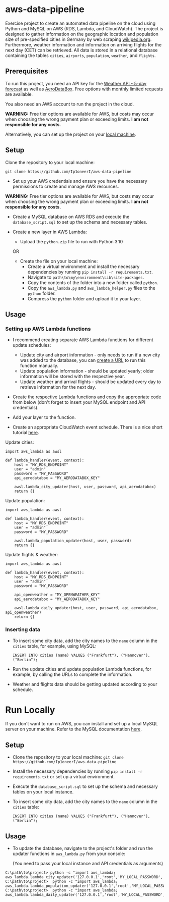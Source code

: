 # aws-data-pipeline

Exercise project to create an automated data pipeline on the cloud using Python and MySQL on AWS (RDS, Lambda, and CloudWatch). The project is designed to gather information on the geographic location and population size of pre-specified cities in Germany by web scraping [wikipedia.org](https://www.wikipedia.org/). Furthermore, weather information and information on arriving flights for the next day (CET) can be retrieved. All data is stored in a relational database containing the tables `cities`, `airports`, `population`, `weather`, and `flights`.

## Prerequisites
To run this project, you need an API key for the [Weather API - 5-day forecast](https://openweathermap.org/forecast5) as well as [AeroDataBox](https://rapidapi.com/aedbx-aedbx/api/aerodatabox/). Free options with monthly limited requests are available.

You also need an AWS account to run the project in the cloud.

__WARNING:__ Free tier options are available for AWS, but costs may occur when choosing the wrong payment plan or exceeding limits. __I am not responsible for any costs.__

Alternatively, you can set up the project on your [local machine](#run-locally).
## Setup
Clone the repository to your local machine:

`git clone https://github.com/Ip1oneerI/aws-data-pipeline`

- Set up your AWS credentials and ensure you have the necessary permissions to create and manage AWS resources.

__WARNING:__ Free tier options are available for AWS, but costs may occur when choosing the wrong payment plan or exceeding limits. __I am not responsible for any costs.__

- Create a MySQL database on AWS RDS and execute the `database_script.sql` to set up the schema and necessary tables.
- Create a new layer in AWS Lambda:
  - Upload the `python.zip` file to run with Python 3.10

  OR

  - Create the file on your local machine:
    - Create a virtual environment and install the necessary dependencies by running `pip install -r requirements.txt`.
    - Navigate to `path\to\my\environment\Lib\site-packages`.
    - Copy the contents of the folder into a new folder called `python`.
    - Copy the `aws_lambda.py` and `aws_lambda_helper.py` files to the `python` folder.
    - Compress the `python` folder and upload it to your layer.

## Usage

### Setting up AWS Lambda functions
- I recommend creating separate AWS Lambda functions for different update schedules:
  - Update city and airport information - only needs to run if a new city was added to the database, you can [create a URL](https://docs.aws.amazon.com/lambda/latest/dg/urls-configuration.html) to run this function manually.
  - Update population information - should be updated yearly; older information will be stored with the respective year.
  - Update weather and arrival flights - should be updated every day to retrieve information for the next day.

- Create the respective Lambda functions and copy the appropriate code from below (don't forget to insert your MySQL endpoint and API credentials).
- Add your layer to the function.
- Create an appropriate CloudWatch event schedule. There is a nice short tutorial [here](https://www.youtube.com/watch?v=lSqd6DVWZ9o&t=1s).

Update cities:
```
import aws_lambda as awsl

def lambda_handler(event, context):
    host = "MY_RDS_ENDPOINT"
    user = "admin"
    password = "MY_PASSWORD"
    api_aerodatabox = "MY_AERODATABOX_KEY"
    
    awsl.lambda_city_updater(host, user, password, api_aerodatabox)
    return {}
```

Update population:
```
import aws_lambda as awsl

def lambda_handler(event, context):
    host = "MY_RDS_ENDPOINT"
    user = "admin"
    password = "MY_PASSWORD"
    
    awsl.lambda_population_updater(host, user, password)
    return {}
```

Update flights & weather:
```
import aws_lambda as awsl

def lambda_handler(event, context):
    host = "MY_RDS_ENDPOINT"
    user = "admin"
    password = "MY_PASSWORD"

    api_openweather = "MY_OPENWEATHER_KEY"
    api_aerodatabox = "MY_AERODATABOX_KEY"
    
    awsl.lambda_daily_updater(host, user, password, api_aerodatabox, api_openweather)
    return {}
```

### Inserting data
- To insert some city data, add the city names to the `name` column in the `cities` table, for example, using MySQL:

  `INSERT INTO cities (name) VALUES ("Frankfurt"), ("Hannover"), ("Berlin");`

- Run the update cities and update population Lambda functions, for example, by calling the URLs to complete the information.
- Weather and flights data should be getting updated according to your schedule.

# Run Locally
If you don't want to run on AWS, you can install and set up a local MySQL server on your machine. Refer to the MySQL documentation [here](https://dev.mysql.com/doc/mysql-getting-started/en/).

## Setup
- Clone the repository to your local machine: `git clone https://github.com/Ip1oneerI/aws-data-pipeline`
- Install the necessary dependencies by running `pip install -r requirements.txt` or set up a virtual environment.
- Execute the `database_script.sql` to set up the schema and necessary tables on your local instance.
- To insert some city data, add the city names to the `name` column in the `cities` table:

  `INSERT INTO cities (name) VALUES ("Frankfurt"), ("Hannover"), ("Berlin");`

## Usage
- To update the database, navigate to the project's folder and run the updater functions in `aws_lambda.py` from your console:

  (You need to pass your local instance and API credentials as arguments)
```
C:\path\to\project> python -c "import aws_lambda; aws_lambda.lambda_city_updater('127.0.0.1','root','MY_LOCAL_PASSWORD','MY_AERODATABOX_KEY')"
C:\path\to\project>  python -c "import aws_lambda; aws_lambda.lambda_population_updater('127.0.0.1','root','MY_LOCAL_PASSWORD')"
C:\path\to\project>  python -c "import aws_lambda; aws_lambda.lambda_daily_updater('127.0.0.1','root','MY_LOCAL_PASSWORD','MY_AERODATABOX_KEY','MY_OPENWEATHER_KEY')"
```
